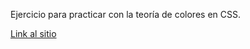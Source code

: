 Ejercicio para practicar con la teoría de colores en CSS.

[Link al sitio](https://dbsantiago.github.io/Codecademy/FrontEndEngineer/20-citrusPage/index.html)